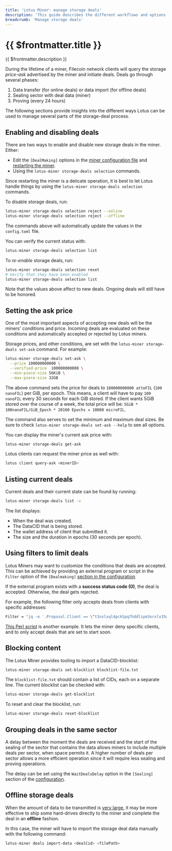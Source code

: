 ```yaml
---
title: 'Lotus Miner: manage storage deals'
description: 'This guide describes the different workflows and options that Lotus miners can use to manage storage deals.'
breadcrumb: 'Manage storage deals'
---
```


# {{ $frontmatter.title }}

{{ $frontmatter.description }}

During the lifetime of a miner, Filecoin network clients will query the storage _price-ask_ advertised by the miner and initiate deals. Deals go through several phases:

1. Data transfer (for online deals) or data import (for offline deals)
2. Sealing sector with deal data (miner)
3. Proving (every 24 hours)

The following sections provide insights into the different ways Lotus can be used to manage several parts of the storage-deal process.

## Enabling and disabling deals

There are two ways to enable and disable new storage deals in the miner. Either:

- Edit the `[DealMaking]` options in the [miner configuration file](miner-configuration.md) and [restarting the miner](miner-lifecycle.md).
- Using the `lotus-miner storage-deals selection` commands.

Since restarting the miner is a delicate operation, it is best to let Lotus handle things by using the `lotus-miner storage-deals selection` commands.

To disable storage deals, run:

```sh
lotus-miner storage-deals selection reject --online
lotus-miner storage-deals selection reject --offline
```

The commands above will automatically update the values in the `config.toml` file.

You can verify the current status with:

```sh
lotus-miner storage-deals selection list
```

To _re-enable_ storage deals, run:

```sh
lotus-miner storage-deals selection reset
# Verify that they have been enabled
lotus-miner storage-deals selection list
```

Note that the values above affect to new deals. Ongoing deals will still have to be honored.

## Setting the ask price

One of the most important aspects of accepting new deals will be the miners' conditions and price. Incoming deals are evaluated on these conditions and automatically accepted or rejected by Lotus miners.

Storage prices, and other conditions, are set with the `lotus-miner storage-deals set-ask` command. For example:

```sh
lotus-miner storage-deals set-ask \
  --price 100000000000 \
  --verified-price  100000000000 \
  --min-piece-size 56KiB \
  --max-piece-size 32GB
```

The above command sets the price for deals to `100000000000 attoFIL` (`100 nanoFIL`) per GiB, per epoch. This means, a client will have to pay `100 nanoFIL` every 30 seconds for each GiB stored. If the client wants 5GiB stored over the course of a week, the total price will be: `5GiB * 100nanoFIL/GiB_Epoch * 20160 Epochs = 10080 microFIL`.

The command also serves to set the minimum and maximum deal sizes. Be sure to check `lotus-miner storage-deals set-ask --help` to see all options.

You can display the miner's current ask price with:

```sh
lotus-miner storage-deals get-ask
```

Lotus clients can request the miner price as well with:

```sh
lotus client query-ask <minerID>
```

## Listing current deals

Current deals and their current state can be found by running:

```sh
lotus-miner storage-deals list -v
```

The list displays: 

- When the deal was created.
- The DataCID that is being stored. 
- The wallet address of client that submitted it. 
- The size and the duration in epochs (30 seconds per epoch).

## Using filters to limit deals

Lotus Miners may want to customize the conditions that deals are accepted. This can be achieved by providing an external program or script in the `Filter` option of the `[Dealmaking]` [section in the configuration](miner-configuration.md).

If the external program exists with a **success status code (0)**, the deal is accepted. Otherwise, the deal gets rejected.

For example, the following filter only accepts deals from clients with specific addresses:

```sh
Filter = "jq -e '.Proposal.Client == \"t1nslxql4pck5pq7hddlzym3orxlx35wkepzjkm3i\" or .Proposal.Client == \"t1stghxhdp2w53dym2nz2jtbpk6ccd4l2lxgmezlq\" or .Proposal.Client == \"t1mcr5xkgv4jdl3rnz77outn6xbmygb55vdejgbfi\" or .Proposal.Client == \"t1qiqdbbmrdalbntnuapriirduvxu5ltsc5mhy7si\" '"
```

[This Perl script](https://gist.github.com/ribasushi/53b7383aeb6e6f9b030210f4d64351d5/9bd6e898f94d20b50e7c7586dc8b8f3a45dab07c#file-dealfilter-pl) is another example. It lets the miner deny specific clients, and to only accept deals that are set to start soon.

## Blocking content

The Lotus Miner provides tooling to import a DataCID-blocklist:

```sh
lotus-miner storage-deals set-blocklist blocklist-file.txt
```

The `blocklist-file.txt` should contain a list of CIDs, each on a separate line. The current blocklist can be checked with:

```sh
lotus-miner storage-deals get-blocklist
```

To reset and clear the blocklist, run:

```sh
lotus-miner storage-deals reset-blocklist
```

## Grouping deals in the same sector

A delay between the moment the deals are received and the start of the sealing of the sector that contains the data allows miners to include multiple deals per sector, when space permits it. A higher number of deals per sector allows a more efficient operation since it will require less sealing and proving operations.

The delay can be set using the `WaitDealsDelay` option in the `[Sealing]` section of the [configuration](miner-configuration.md).

## Offline storage deals

When the amount of data to be transmitted is [very large](../../store/lotus/very-large-files#deals-with-offline-data-transfer), it may be more effective to ship some hard-drives directly to the miner and complete the deal in an **offline** fashion.

In this case, the miner will have to import the storage deal data manually with the following command:

```sh
lotus-miner deals import-data <dealCid> <filePath>
```
